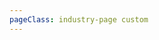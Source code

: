 ```yaml
---
pageClass: industry-page custom
---
```


  <industry-hero-section 
    :title="'Bank'"
    :description="'Sit molestie vulputate lectus in nibh cursus nascetur tristique posuere.'"
    :imageSrc="'/images/industry-hero.jpg'"
    :imageAlt="'image alt'" 
    />
